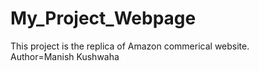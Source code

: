 # My_Project_Webpage
This project is the replica of Amazon commerical website.
<br>
Author=Manish Kushwaha
